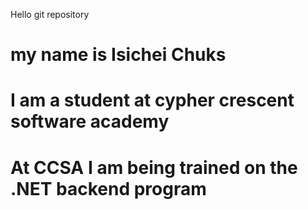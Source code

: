 Hello git repository
# my name is Isichei Chuks
# I am a student at cypher crescent software academy
# At CCSA I am being trained on the .NET backend program
